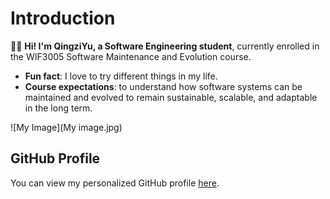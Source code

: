 # Introduction

👨‍💻 **Hi! I'm QingziYu, a Software Engineering student**, currently enrolled in the WIF3005 Software Maintenance and Evolution course. 

- **Fun fact**: I love to try different things in my life.
- **Course expectations**: to understand how software systems can be maintained and evolved to remain sustainable, scalable, and adaptable in the long term.
  
![My Image](My image.jpg) 

## GitHub Profile

You can view my personalized GitHub profile
[here](https://github.com/qingziyu7).
